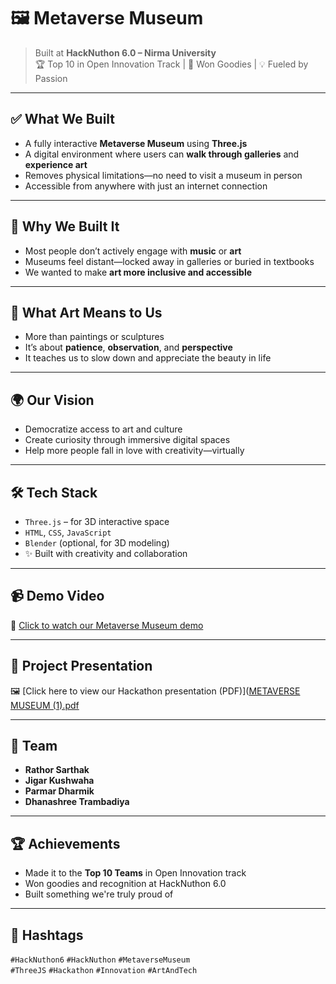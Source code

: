 # 🖼️ Metaverse Museum

> Built at **HackNuthon 6.0 – Nirma University**  
> 🏆 Top 10 in Open Innovation Track | 🎁 Won Goodies | 💡 Fueled by Passion

---

## ✅ What We Built

- A fully interactive **Metaverse Museum** using **Three.js**
- A digital environment where users can **walk through galleries** and **experience art**
- Removes physical limitations—no need to visit a museum in person
- Accessible from anywhere with just an internet connection

---

## 🎯 Why We Built It

- Most people don’t actively engage with **music** or **art**
- Museums feel distant—locked away in galleries or buried in textbooks
- We wanted to make **art more inclusive and accessible**

---

## 🧠 What Art Means to Us

- More than paintings or sculptures
- It’s about **patience**, **observation**, and **perspective**
- It teaches us to slow down and appreciate the beauty in life

---

## 🌍 Our Vision

- Democratize access to art and culture
- Create curiosity through immersive digital spaces
- Help more people fall in love with creativity—virtually

---

## 🛠️ Tech Stack

- `Three.js` – for 3D interactive space
- `HTML`, `CSS`, `JavaScript`
- `Blender` (optional, for 3D modeling)
- ✨ Built with creativity and collaboration

---

## 📹 Demo Video

🎥 [Click to watch our Metaverse Museum demo](https://www.youtube.com/watch?v=H0mUpjmIiJ4)  


---

## 📄 Project Presentation

🖼️ [Click here to view our Hackathon presentation (PDF)]([METAVERSE MUSEUM (1).pdf](https://github.com/user-attachments/files/19796011/METAVERSE.MUSEUM.1.pdf)

---

## 👥 Team

- **Rathor Sarthak**
- **Jigar Kushwaha**
- **Parmar Dharmik**
- **Dhanashree Trambadiya**

---

## 🏆 Achievements

- Made it to the **Top 10 Teams** in Open Innovation track
- Won goodies and recognition at HackNuthon 6.0
- Built something we're truly proud of

---
















## 📌 Hashtags

`#HackNuthon6` `#HackNuthon` `#MetaverseMuseum`  
`#ThreeJS` `#Hackathon` `#Innovation` `#ArtAndTech`
